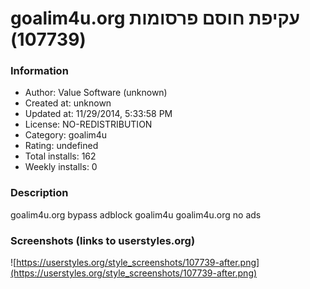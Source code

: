 # goalim4u.org עקיפת חוסם פרסומות (107739)

### Information
- Author: Value Software (unknown)
- Created at: unknown
- Updated at: 11/29/2014, 5:33:58 PM
- License: NO-REDISTRIBUTION
- Category: goalim4u
- Rating: undefined
- Total installs: 162
- Weekly installs: 0


### Description
goalim4u.org bypass adblock
goalim4u goalim4u.org no ads


### Screenshots (links to userstyles.org)
![https://userstyles.org/style_screenshots/107739-after.png](https://userstyles.org/style_screenshots/107739-after.png)


